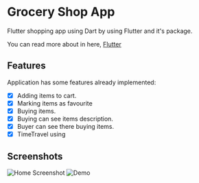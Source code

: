 # Grocery Shop App
Flutter shopping app using Dart by using Flutter and it's package.

You can read more about in here,  [Flutter](https://flutter.dev/)

## Features
Application has some features already implemented:
- [X] Adding items to cart.
- [X] Marking items as favourite
- [X] Buying items.
- [X] Buying can see items description.
- [X] Buyer can see there buying items.
- [X] TimeTravel using

## Screenshots
![Home Screenshot]()
![ Demo]()


